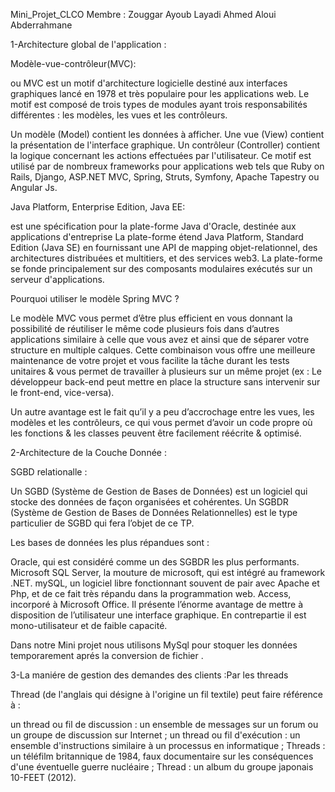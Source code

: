 Mini_Projet_CLCO
Membre : Zouggar Ayoub Layadi Ahmed Aloui Abderrahmane


1-Architecture global de l'application :

Modèle-vue-contrôleur(MVC):

 ou MVC est un motif d'architecture logicielle destiné aux interfaces graphiques lancé en 1978 et très populaire pour
 les applications web. 
Le motif est composé de trois types de modules ayant trois responsabilités 
différentes : les modèles, les vues et les contrôleurs.

Un modèle (Model) contient les données à afficher.
Une vue (View) contient la présentation de l'interface graphique.
Un contrôleur (Controller) contient la logique concernant les actions effectuées par l'utilisateur.
Ce motif est utilisé par de nombreux frameworks pour applications web tels que Ruby on Rails, Django,
 ASP.NET MVC, Spring, Struts, Symfony, Apache Tapestry ou Angular Js.

Java Platform, Enterprise Edition, Java EE:

est une spécification pour la plate-forme Java d'Oracle, destinée aux applications d'entreprise La plate-forme étend
 Java Platform, Standard Edition (Java SE) en fournissant une API de mapping objet-relationnel, des architectures
 distribuées et multitiers, et des services web3. La plate-forme se fonde principalement sur des composants
 modulaires exécutés sur un serveur d'applications.

Pourquoi utiliser le modèle Spring MVC ?

Le modèle MVC vous permet d’être plus efficient en vous donnant la possibilité de réutiliser le même code plusieurs 
fois dans d’autres applications similaire à celle que vous avez et ainsi que de séparer votre structure en multiple
 calques. Cette combinaison vous offre une meilleure maintenance de votre projet et vous facilite la tâche durant 
les tests unitaires & vous permet de travailler à plusieurs sur un même projet (ex : Le développeur back-end peut 
mettre en place la structure sans intervenir sur le front-end, vice-versa).

Un autre avantage est le fait qu’il y a peu d’accrochage entre les vues, les modèles et les contrôleurs,
 ce qui vous permet d’avoir un code propre où les fonctions & les classes peuvent être facilement réécrite 
& optimisé.

2-Architecture de la Couche Donnée :

SGBD relationalle :

Un SGBD (Système de Gestion de Bases de Données) est un logiciel qui stocke des données de façon organisées et cohérentes. Un SGBDR (Système de Gestion de Bases de Données Relationnelles) est le type particulier de SGBD qui fera l’objet de ce TP. 

Les bases de données les plus répandues sont :

Oracle, qui est considéré comme un des SGBDR les plus performants.
Microsoft SQL Server, la mouture de microsoft, qui est intégré au framework .NET.
mySQL, un logiciel libre fonctionnant souvent de pair avec Apache et Php, et de ce fait très répandu dans la programmation web.
Access, incorporé à Microsoft Office. Il présente l’énorme avantage de mettre à disposition de l’utilisateur une interface graphique. En contrepartie il est mono-utilisateur et de faible capacité. 

Dans notre Mini projet nous utilisons MySql pour stoquer les données temporarement aprés la conversion de fichier .

3-La maniére de gestion des demandes des clients :Par les threads 

Thread (de l'anglais qui désigne à l'origine un fil textile) peut faire référence à :

un thread ou fil de discussion : un ensemble de messages sur un forum ou un groupe de discussion sur Internet ;
un thread ou fil d'exécution : un ensemble d'instructions similaire à un processus en informatique ;
Threads : un téléfilm britannique de 1984, faux documentaire sur les conséquences d'une éventuelle guerre nucléaire ;
Thread : un album du groupe japonais 10-FEET (2012).



